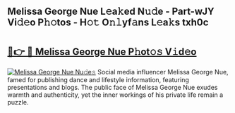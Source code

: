 ## Melissa George Nue L𝚎a𝚔ed N𝚞𝚍e - Part-wJY Vi𝚍𝚎o P𝚑𝚘tos - H𝚘𝚝 O𝚗𝚕yf𝚊ns L𝚎a𝚔s txh0c

# <h2><a href="http://kfdtgbc.oniu.top/?m=Melissa+George+Nue">🔗👉 🔴 Melissa George Nue P𝚑ot𝚘𝚜 V𝚒d𝚎o</a></h2>

[![Melissa George Nue Nu𝚍e𝚜](https://i.imgur.com/0qMVB7G.gif)](http://kfdtgbc.oniu.top/?m=Melissa+George+Nue)
Social media influencer Melissa George Nue, famed for publishing dance and lifestyle information, featuring presentations and blogs. The public face of Melissa George Nue exudes warmth and authenticity, yet the inner workings of his private life remain a puzzle.  
